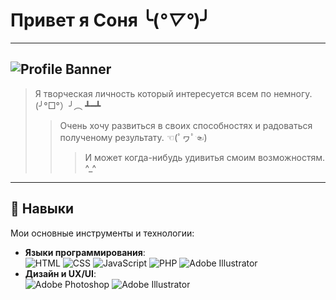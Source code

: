 # Привет я Соня ╰(*°▽°*)╯
---
![Profile Banner](https://github.com/sonich228/my-profile/blob/main/гор.jpg) 
---
> Я творческая личность который интересуется всем по немногу. (╯°□°）╯︵ ┻━┻
>> Очень хочу развиться в своих способностях и радоваться полученому результату. ☜(ﾟヮﾟ☜)
>>> И может когда-нибудь удивитья смоим возможностям. ^_^
---

## 💼 Навыки

Мои основные инструменты и технологии:

- **Языки программирования**:  
  ![HTML](https://img.shields.io/badge/HTML-E34F26?style=for-the-badge&logo=html5&logoColor=white) 
  ![CSS](https://img.shields.io/badge/CSS-1572B6?style=for-the-badge&logo=css3&logoColor=white) 
  ![JavaScript](https://img.shields.io/badge/JavaScript-F7DF1E?style=for-the-badge&logo=javascript&logoColor=white)
  ![PHP](https://img.shields.io/badge/PHP-777BB4?style=for-the-badge&logo=php&logoColor=white)
  ![Adobe Illustrator](https://img.shields.io/badge/Adobe%20Illustrator-FF9A00?style=for-the-badge&logo=adobe%20illustrator&logoColor=white)
- **Дизайн и UX/UI**:  
  ![Adobe Photoshop](https://img.shields.io/badge/Photoshop-31A8FF?style=for-the-badge&logo=adobephotoshop&logoColor=white)
  ![Adobe Illustrator](https://img.shields.io/badge/Adobe%20Illustrator-FF9A00?style=for-the-badge&logo=adobe%20illustrator&logoColor=white)



